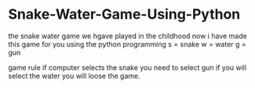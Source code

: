 # Snake-Water-Game-Using-Python
the snake water game we hgave played in the childhood now i have made this game for you using the python programming
s = snake
w = water
g = gun

game rule
if computer selects the snake you need to select gun if you will select the water you will loose the game.
